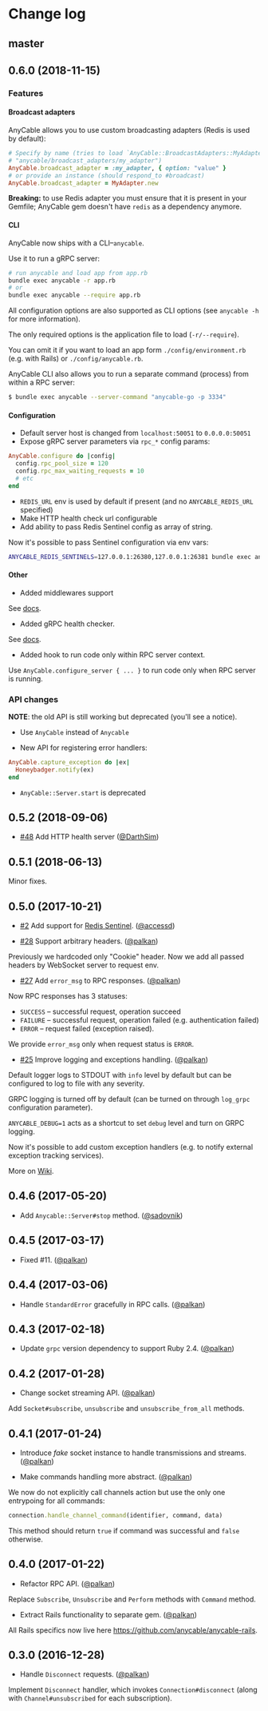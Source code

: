 # Change log

## master

## 0.6.0 (2018-11-15)

### Features

#### Broadcast adapters

AnyCable allows you to use custom broadcasting adapters (Redis is used by default):

```ruby
# Specify by name (tries to load `AnyCable::BroadcastAdapters::MyAdapter` from
# "anycable/broadcast_adapters/my_adapter")
AnyCable.broadcast_adapter = :my_adapter, { option: "value" }
# or provide an instance (should respond_to #broadcast)
AnyCable.broadcast_adapter = MyAdapter.new
```

**Breaking:** to use Redis adapter you must ensure that it is present in your Gemfile; AnyCable gem doesn't have `redis` as a dependency anymore.

#### CLI

AnyCable now ships with a CLI–`anycable`.

Use it to run a gRPC server:

```sh
# run anycable and load app from app.rb
bundle exec anycable -r app.rb
# or
bundle exec anycable --require app.rb
```

All configuration options are also supported as CLI options (see `anycable -h` for more information).

The only required options is the application file to load (`-r/--require`).

You can omit it if you want to load an app form `./config/environment.rb` (e.g. with Rails) or `./config/anycable.rb`.

AnyCable CLI also allows you to run a separate command (process) from within a RPC server:

```sh
$ bundle exec anycable --server-command "anycable-go -p 3334"
```

#### Configuration

- Default server host is changed from `localhost:50051` to `0.0.0.0:50051`
- Expose gRPC server parameters via `rpc_*` config params:

```ruby
AnyCable.configure do |config|
  config.rpc_pool_size = 120
  config.rpc_max_waiting_requests = 10
  # etc
end
```
- `REDIS_URL` env is used by default if present (and no `ANYCABLE_REDIS_URL` specified)
- Make HTTP health check url configurable
- Add ability to pass Redis Sentinel config as array of string.

Now it's possible to pass Sentinel configuration via env vars:

```sh
ANYCABLE_REDIS_SENTINELS=127.0.0.1:26380,127.0.0.1:26381 bundle exec anycable
```

#### Other

- Added middlewares support

See [docs](https://docs.anycable.io/#/./middlewares).

- Added gRPC health checker.

See [docs](https://docs.anycable.io/#/./health_checking).

- Added hook to run code only within RPC server context.

Use `AnyCable.configure_server { ... }` to run code only when RPC server is running.

### API changes

**NOTE**: the old API is still working but deprecated (you'll see a notice).

- Use `AnyCable` instead of `Anycable`

- New API for registering error handlers:

```ruby
AnyCable.capture_exception do |ex|
  Honeybadger.notify(ex)
end
```

- `AnyCable::Server.start` is deprecated


## 0.5.2 (2018-09-06)

- [#48](https://github.com/anycable/anycable/pull/48) Add HTTP health server ([@DarthSim][])

## 0.5.1 (2018-06-13)

Minor fixes.

## 0.5.0 (2017-10-21)

- [#2](https://github.com/anycable/anycable/issues/2) Add support for [Redis Sentinel](https://redis.io/topics/sentinel). ([@accessd][])

- [#28](https://github.com/anycable/anycable/issues/28) Support arbitrary headers. ([@palkan][])

Previously we hardcoded only "Cookie" header. Now we add all passed headers by WebSocket server to request env. 

- [#27](https://github.com/anycable/anycable/issues/27) Add `error_msg` to RPC responses. ([@palkan][])

Now RPC responses has 3 statuses:

  - `SUCCESS` – successful request, operation succeed
  - `FAILURE` – successful request, operation failed (e.g. authentication failed)
  - `ERROR` – request failed (exception raised).

We provide `error_msg` only when request status is `ERROR`.

- [#25](https://github.com/anycable/anycable/issues/25) Improve logging and exceptions handling. ([@palkan][])

Default logger logs to STDOUT with `info` level by default but can be configured to log to file with 
any severity.

GRPC logging is turned off by default (can be turned on through `log_grpc` configuration parameter).

`ANYCABLE_DEBUG=1` acts as a shortcut to set `debug` level and turn on GRPC logging.

Now it's possible to add custom exception handlers (e.g. to notify external exception tracking services).

More on [Wiki](https://github.com/anycable/anycable/wiki/Logging-&-Exceptions-Handling).

## 0.4.6 (2017-05-20)

- Add `Anycable::Server#stop` method. ([@sadovnik][])

## 0.4.5 (2017-03-17)

- Fixed #11. ([@palkan][])

## 0.4.4 (2017-03-06)

- Handle `StandardError` gracefully in RPC calls. ([@palkan][])

## 0.4.3 (2017-02-18)

- Update `grpc` version dependency to support Ruby 2.4. ([@palkan][])

## 0.4.2 (2017-01-28)

- Change socket streaming API. ([@palkan][])

Add `Socket#subscribe`, `unsubscribe` and `unsubscribe_from_all` methods.

## 0.4.1 (2017-01-24)

- Introduce _fake_ socket instance to handle transmissions and streams. ([@palkan][])

- Make commands handling more abstract. ([@palkan][])

We now do not explicitly call channels action but use the only one entrypoing for all commands:

```ruby
connection.handle_channel_command(identifier, command, data)
```

This method should return `true` if command was successful and `false` otherwise.

## 0.4.0 (2017-01-22)

- Refactor RPC API. ([@palkan][])

Replace `Subscribe`, `Unsubscribe` and `Perform` methods with `Command` method.

- Extract Rails functionality to separate gem. ([@palkan][])

All Rails specifics now live here https://github.com/anycable/anycable-rails.

## 0.3.0 (2016-12-28)

- Handle `Disconnect` requests. ([@palkan][])

Implement `Disconnect` handler, which invokes `Connection#disconnect` (along with `Channel#unsubscribed` for each subscription).

[@palkan]: https://github.com/palkan
[@sadovnik]: https://github.com/sadovnik
[@accessd]: https://github.com/accessd
[@DarthSim]: https://github.com/DarthSim
